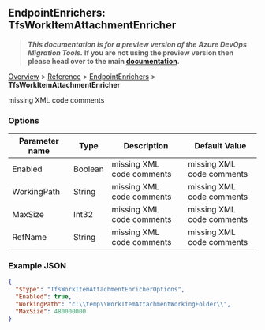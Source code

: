 ## EndpointEnrichers: TfsWorkItemAttachmentEnricher

>**_This documentation is for a preview version of the Azure DevOps Migration Tools._ If you are not using the preview version then please head over to the main [documentation](https://nkdagility.github.io/azure-devops-migration-tools).**

[Overview](.././index.md) > [Reference](../index.md) > [EndpointEnrichers](./index.md) > **TfsWorkItemAttachmentEnricher**

missing XML code comments

### Options

| Parameter name         | Type    | Description                              | Default Value                            |
|------------------------|---------|------------------------------------------|------------------------------------------|
| Enabled | Boolean | missing XML code comments | missing XML code comments |
| WorkingPath | String | missing XML code comments | missing XML code comments |
| MaxSize | Int32 | missing XML code comments | missing XML code comments |
| RefName | String | missing XML code comments | missing XML code comments |


### Example JSON

```JSON
{
  "$type": "TfsWorkItemAttachmentEnricherOptions",
  "Enabled": true,
  "WorkingPath": "c:\\temp\\WorkItemAttachmentWorkingFolder\\",
  "MaxSize": 480000000
}
```